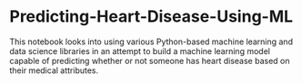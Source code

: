 # Predicting-Heart-Disease-Using-ML
This notebook looks into using various Python-based machine learning and data science libraries in an attempt to build a machine learning model capable of predicting whether or not someone has heart disease based on their medical attributes.  
